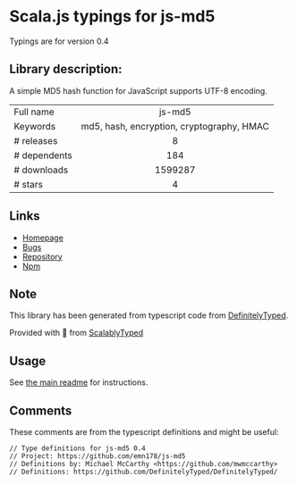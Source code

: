 
# Scala.js typings for js-md5

Typings are for version 0.4

## Library description:
A simple MD5 hash function for JavaScript supports UTF-8 encoding.

|                    |                 |
| ------------------ | :-------------: |
| Full name          | js-md5 |
| Keywords           | md5, hash, encryption, cryptography, HMAC |
| # releases         | 8 |
| # dependents       | 184 |
| # downloads        | 1599287 |
| # stars            | 4 |

## Links
- [Homepage](https://github.com/emn178/js-md5)
- [Bugs](https://github.com/emn178/js-md5/issues)
- [Repository](https://github.com/emn178/js-md5)
- [Npm](https://www.npmjs.com/package/js-md5)
    


## Note
This library has been generated from typescript code from [DefinitelyTyped](https://definitelytyped.org).

Provided with :purple_heart: from [ScalablyTyped](https://github.com/oyvindberg/ScalablyTyped)

## Usage
See [the main readme](../../readme.md) for instructions.

## Comments

These comments are from the typescript definitions and might be useful:
```
// Type definitions for js-md5 0.4
// Project: https://github.com/emn178/js-md5
// Definitions by: Michael McCarthy <https://github.com/mwmccarthy>
// Definitions: https://github.com/DefinitelyTyped/DefinitelyTyped/

```

